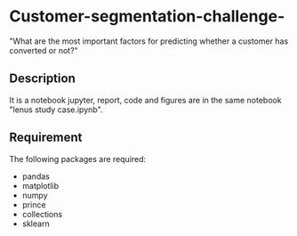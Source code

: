 # Customer-segmentation-challenge-
"What are the most important factors for predicting whether a customer has converted or not?"

## Description
It is a notebook jupyter, report, code and figures are in the same notebook "lenus study case.ipynb".

## Requirement
The following packages are required: 
- pandas
- matplotlib
- numpy
- prince
- collections
- sklearn
